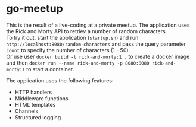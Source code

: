 # go-meetup

This is the result of a live-coding at a private meetup. The application uses the Rick and Morty API to retriev a number of random characters.<br />
To try it out, start the application (`startup.sh`) and run `http://localhost:8080/random-characters` and pass the query parameter `count` to specify the number of characters (1 - 50).<br />
Or use user `docker build -t rick-and-morty:1 .` to create a docker image and then `docker run --name rick-and-morty -p 8080:8080 rick-and-morty:1` to start a container.

The application uses the following features:
- HTTP handlers
- Middleware functions
- HTML templates
- Channels
- Structured logging